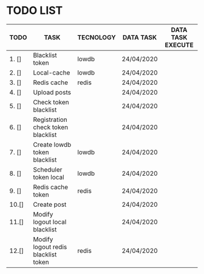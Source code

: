 # TODO LIST
| TODO     | TASK                                |  TECNOLOGY  | DATA TASK  | DATA TASK EXECUTE |
|----------|-------------------------------------|-------------|------------|-------------------|
| 1. []    | Blacklist token                     | lowdb       | 24/04/2020 |                   |
| 2. []    | Local-cache                         | lowdb       | 24/04/2020 |                   |
| 3. []    | Redis cache                         | redis       | 24/04/2020 |                   |
| 4. []    | Upload posts                        |             | 24/04/2020 |                   |
| 5. []    | Check token blacklist               |             | 24/04/2020 |                   |
| 6. []    | Registration check token blacklist  |             | 24/04/2020 |                   |
| 7. []    | Create lowdb token blacklist        | lowdb       | 24/04/2020 |                   |
| 8. []    | Scheduler token local               | lowdb       | 24/04/2020 |                   |
| 9. []    | Redis cache token                   | redis       | 24/04/2020 |                   |
| 10.[]    | Create post                         |             | 24/04/2020 |                   |
| 11.[]    | Modify logout local blacklist       |             | 24/04/2020 |                   |
| 12.[]    | Modify logout redis blacklist token | redis       | 24/04/2020 |                   |